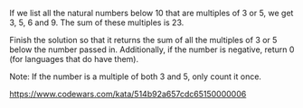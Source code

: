 If we list all the natural numbers below 10 that are multiples of 3 or 5, we get 3, 5, 6 and 9.
The sum of these multiples is 23.

Finish the solution so that it returns the sum of all the multiples of 3 or 5
below the number passed in. Additionally, if the number is negative,
return 0 (for languages that do have them).

Note: If the number is a multiple of both 3 and 5, only count it once.

https://www.codewars.com/kata/514b92a657cdc65150000006
